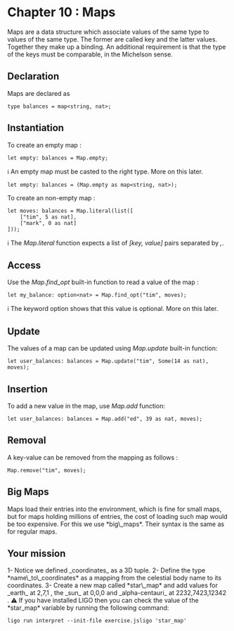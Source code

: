 # Chapter 10 : Maps

<dialog character="pilot">Ok it's now time to open our star map and decide where we want to go.</dialog>

Maps are a data structure which associate values of the same type to values of the same type. The former are called key and the latter values. Together they make up a binding. An additional requirement is that the type of the keys must be comparable, in the Michelson sense.

## Declaration

Maps are declared as

```
type balances = map<string, nat>;
```

## Instantiation

To create an empty map :

```
let empty: balances = Map.empty;
```

ℹ️ An empty map must be casted to the right type. More on this later.

```
let empty: balances = (Map.empty as map<string, nat>);
```

To create an non-empty map :

```
let moves: balances = Map.literal(list([
    ["tim", 5 as nat],
    ["mark", 0 as nat]
]));
```

ℹ️ The *Map.literal* function expects a list of *[key, value]* pairs separated by *,*.


## Access

Use the *Map.find_opt* built-in function to read a value of the map :

```
let my_balance: option<nat> = Map.find_opt("tim", moves);
```

ℹ️ The keyword option shows that this value is optional. More on this later.

## Update

The values of a map can be updated using _Map.update_ built-in function:

```
let user_balances: balances = Map.update("tim", Some(14 as nat), moves);
```

## Insertion

To add a new value in the map, use _Map.add_ function:

```
let user_balances: balances = Map.add("ed", 39 as nat, moves);
```

## Removal

A key-value can be removed from the mapping as follows :

```
Map.remove("tim", moves);
```

## Big Maps

<!-- prettier-ignore -->Maps load their entries into the environment, which is fine for small maps, but for maps holding millions of entries, the cost of loading such map would be too expensive. For this we use *big\_maps*. Their syntax is the same as for regular maps.

## Your mission

<!-- prettier-ignore -->1- Notice we defined _coordinates_ as a 3D tuple.

<!-- prettier-ignore -->2- Define the type *name\_to\_coordinates* as a mapping from the celestial body name to its coordinates.

<!-- prettier-ignore -->3- Create a new map called *star\_map* and add values for _earth_ at 2,7,1 , the _sun_ at 0,0,0 and _alpha-centauri_ at 2232,7423,12342 .

<!-- prettier-ignore -->⚠️ If you have installed LIGO then you can check the value of the *star_map* variable by running the following command:

```
ligo run interpret --init-file exercise.jsligo 'star_map'
```


